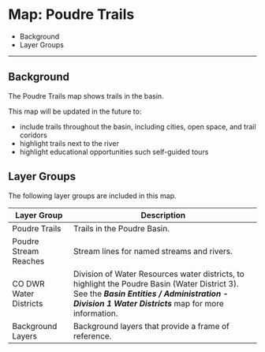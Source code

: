 # Map: Poudre Trails

* Background
* Layer Groups

----------

## Background

The Poudre Trails map shows trails in the basin.

This map will be updated in the future to:

* include trails throughout the basin, including cities, open space, and trail coridors
* highlight trails next to the river
* highlight educational opportunities such self-guided tours

## Layer Groups

The following layer groups are included in this map.

| **Layer Group** | **Description** |
| -- | -- |
| Poudre Trails | Trails in the Poudre Basin. |
| Poudre Stream Reaches | Stream lines for named streams and rivers. |
| CO DWR Water Districts | Division of Water Resources water districts, to highlight the Poudre Basin (Water District 3).  See the ***Basin Entities / Administration - Division 1 Water Districts*** map for more information. |
| Background Layers | Background layers that provide a frame of reference. |
